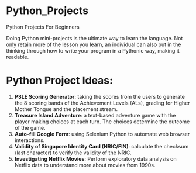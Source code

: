 # Python_Projects
Python Projects For Beginners

Doing Python mini-projects is the ultimate way to learn the language. Not only retain more of the lesson you learn, an individual can also put in the thinking through how to write your program in a Pythonic way, making it readable.
<br>

# Python Project Ideas:
1. **PSLE Scoring Generator**: taking the scores from the users to generate the 8 scoring bands of the Achievement Levels (ALs), grading for Higher Mother Tongue and the placement stream.
2. **Treasure Island Adventure**: a text-based adventure game with the player making choices at each turn. The choices determine the outcome of the game.
3. **Auto-fill Google Form**: using Selenium Python to automate web browser interactions.
4. **Validity of Singapore Identity Card (NRIC/FIN)**: calculate the checksum (last character) to verify the validity of the NRIC.
5. **Investigating Netflix Movies**: Perform exploratory data analysis on Netflix data to understand more about movies from 1990s.
